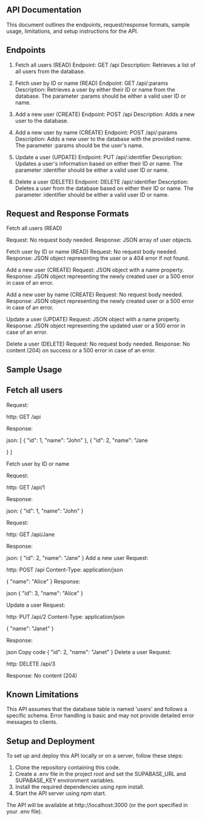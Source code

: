 ##   API Documentation

This document outlines the endpoints, request/response formats, sample usage, limitations, and setup instructions for the API.

##  Endpoints

1. Fetch all users (READ)
Endpoint: GET /api
Description: Retrieves a list of all users from the database.


3. Fetch user by ID or name (READ)
Endpoint: GET /api/:params
Description: Retrieves a user by either their ID or name from the database. The parameter :params should be either a valid user ID or name.


5. Add a new user (CREATE)
Endpoint: POST /api
Description: Adds a new user to the database.


7. Add a new user by name (CREATE)
Endpoint: POST /api/:params
Description: Adds a new user to the database with the provided name. The parameter :params should be the user's name.


9. Update a user (UPDATE)
Endpoint: PUT /api/:identifier
Description: Updates a user's information based on either their ID or name. The parameter :identifier should be either a valid user ID or name.


11. Delete a user (DELETE)
Endpoint: DELETE /api/:identifier
Description: Deletes a user from the database based on either their ID or name. The parameter :identifier should be either a valid user ID or name.


##  Request and Response Formats

Fetch all users (READ)

Request: No request body needed.
Response: JSON array of user objects.


Fetch user by ID or name (READ)
Request: No request body needed.
Response: JSON object representing the user or a 404 error if not found.


Add a new user (CREATE)
Request: JSON object with a name property.
Response: JSON object representing the newly created user or a 500 error in case of an error.


Add a new user by name (CREATE)
Request: No request body needed.
Response: JSON object representing the newly created user or a 500 error in case of an error.


Update a user (UPDATE)
Request: JSON object with a name property.
Response: JSON object representing the updated user or a 500 error in case of an error.


Delete a user (DELETE)
Request: No request body needed.
Response: No content (204) on success or a 500 error in case of an error.


##   Sample Usage

## Fetch all users
Request:

http:
GET /api


Response:

json:
[
  {
    "id": 1,
    "name": "John"
  },
  {
    "id": 2,
    "name": "Jane
  
  }
]


Fetch user by ID or name

Request:

http:
GET /api/1

Response:

json:
{
  "id": 1,
  "name": "John"
}

Request:

http:
GET /api/Jane


Response:

json:
{
  "id": 2,
  "name": "Jane"
}
Add a new user
Request:

http:
POST /api
Content-Type: application/json

{
  "name": "Alice"
}
Response:

json
{
  "id": 3,
  "name": "Alice"
}


Update a user
Request:

http:
PUT /api/2
Content-Type: application/json

{
  "name": "Janet"
}


Response:

json
Copy code
{
  "id": 2,
  "name": "Janet"
}
Delete a user
Request:

http:
DELETE /api/3

Response:
No content (204)

##    Known Limitations

This API assumes that the database table is named 'users' and follows a specific schema.
Error handling is basic and may not provide detailed error messages to clients.


##    Setup and Deployment
To set up and deploy this API locally or on a server, follow these steps:

1. Clone the repository containing this code.
2. Create a .env file in the project root and set the SUPABASE_URL and SUPABASE_KEY environment variables.
3. Install the required dependencies using npm install.
4. Start the API server using npm start.


The API will be available at http://localhost:3000 (or the port specified in your .env file).
